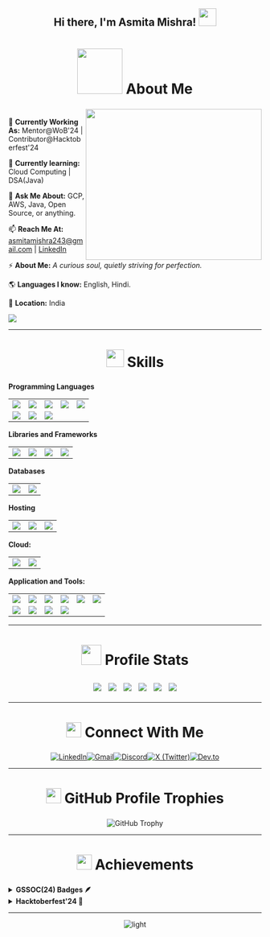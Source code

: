 <h2 align="center"> Hi there, I'm Asmita Mishra! <img src="https://github.com/TheDudeThatCode/TheDudeThatCode/blob/master/Assets/Hi.gif" width="35" /></h2>

<h2 display="flex" align="center" justify-content=center" style="font-size: 28px; text-decoration: none;">
  <img src="https://i.giphy.com/media/v1.Y2lkPTc5MGI3NjExbDJkbHIweGdscXFmYW1hdDQyM3NwN3U1dHg0ZWpyYmEzcDJ0anQ4OSZlcD12MV9pbnRlcm5hbF9naWZfYnlfaWQmY3Q9Zw/L1R1tvI9svkIWwpVYr/giphy.gif" width="90">
  <b>About Me</b>
</h2>
<div>
<img display="flex" align="right" justify-content="flex-end" width="350" height="300" src="https://user-images.githubusercontent.com/74038190/212750996-938b257b-266c-45a7-9af7-655341c0f58b.gif">

<p align="left">
  <br>
  🔭 <strong>Currently Working As:</strong> Mentor@WoB'24 | Contributor@Hacktoberfest'24
  
  🌱 <strong>Currently learning:</strong> Cloud Computing | DSA(Java)
  
  💬 <strong>Ask Me About:</strong> GCP, AWS, Java, Open Source, or anything.
  
  📫 <strong>Reach Me At:</strong> asmitamishra243@gmail.com | [LinkedIn](https://www.linkedin.com/in/asmitamishra1/)
  
  ⚡ <strong>About Me:</strong> _A curious soul, quietly striving for perfection._
  
  🌎 <strong>Languages I know:</strong> English, Hindi.
  
  📍 <strong>Location:</strong> India
  <br>
  
  ![](https://komarev.com/ghpvc/?username=AsmitaMishra24&style=for-the-badge&label=PROFILE+VIEWS)
</p>
</div>
<hr></hr>

<h2 align="center" style="font-size: 28px; text-decoration: none;">
  <img src="https://user-images.githubusercontent.com/74038190/212284087-bbe7e430-757e-4901-90bf-4cd2ce3e1852.gif" width="35">
  <b>Skills</b>
</h2>

**Programming Languages**
<table>
    <tr>
        <td><img src="https://img.shields.io/badge/C%2B%2B-00599C?style=for-the-badge&logo=c%2B%2B&logoColor=white"></td>
        <td><img src="https://img.shields.io/badge/Core%20Java-CC2927?style=for-the-badge&logo=Core%20Java&logoColor=white"></td>
        <td><img src="https://img.shields.io/badge/java-%23ED8B00.svg?style=for-the-badge&logo=openjdk&logoColor=white"/></td>
        <td><img src="https://img.shields.io/badge/html5-%23E34F26.svg?style=for-the-badge&logo=html5&logoColor=white"/></td>
        <td><img src="https://img.shields.io/badge/css-%231572B6.svg?style=for-the-badge&logo=css3&logoColor=white"/></td>
    </tr>
    <tr>
        <td><img src="https://img.shields.io/badge/javascript%20-%23323330.svg?&style=for-the-badge&logo=javascript&logoColor=%23F7DF1E"/></td>
        <td><img src="https://img.shields.io/badge/typescript-%23007ACC.svg?style=for-the-badge&logo=typescript&logoColor=white"/></td>
        <td><img src="https://img.shields.io/badge/Solidity-%23363636.svg?style=for-the-badge&logo=solidity&logoColor=white"/></td>
    </tr>
</table>

**Libraries and Frameworks**
<table>
    <tr>
        <td><img src="https://img.shields.io/badge/react%20-%2320232a.svg?&style=for-the-badge&logo=react&logoColor=%2361DAFB"></td>
        <td><img src="https://img.shields.io/badge/Tailwind_CSS-38B2AC?style=for-the-badge&logo=tailwind-css&logoColor=white"></td>
        <td><img src="https://img.shields.io/badge/Flutter-%2302569B.svg?style=for-the-badge&logo=Flutter&logoColor=white"/></td>
        <td><img src="https://img.shields.io/badge/Spring_Boot-6DB33F?style=for-the-badge&logo=spring-boot&logoColor=white"/></td>
    </tr>
</table>


**Databases**
<table>
    <tr>
        <td><img src="https://img.shields.io/badge/mysql-4479A1.svg?style=for-the-badge&logo=mysql&logoColor=white"></td>
        <td><img src="https://img.shields.io/badge/firebase-ffca28?style=for-the-badge&logo=firebase&logoColor=black"/></td>
    </tr>
</table>

**Hosting** 
<table>
    <tr>
        <td><img src="https://img.shields.io/badge/Netlify-00C7B7?style=for-the-badge&logo=netlify&logoColor=white"></td>
        <td><img src="https://img.shields.io/badge/Vercel-000000?style=for-the-badge&logo=vercel&logoColor=white"></td>
        <td><img src="https://img.shields.io/badge/firebase-ffca28?style=for-the-badge&logo=firebase&logoColor=black"/></td>
    </tr>
</table>

**Cloud:**
<table>
    <tr>
        <td><img src="https://img.shields.io/badge/GoogleCloud-%234285F4.svg?style=for-the-badge&logo=google-cloud&logoColor=white"></td>
        <td><img src="https://img.shields.io/badge/Amazon_AWS-FF9900?style=for-the-badge&logo=amazonaws&logoColor=white"></td>      
    </tr>
</table>

**Application and Tools:**
<table>
    <tr>
        <td><img src="https://img.shields.io/badge/git-%23F05033.svg?style=for-the-badge&logo=git&logoColor=white"></td>
        <td><img src="https://img.shields.io/badge/github-%23121011.svg?style=for-the-badge&logo=github&logoColor=white"></td>
        <td><img src="https://img.shields.io/badge/VSCode-0078D4?style=for-the-badge&logo=visual%20studio%20code&logoColor=white"/></td>
        <td><img src="https://img.shields.io/badge/android%20studio-346ac1?style=for-the-badge&logo=android%20studio&logoColor=white"/></td>
        <td><img src="https://img.shields.io/badge/IntelliJ_IDEA-000000.svg?style=for-the-badge&logo=intellij-idea&logoColor=white"/></td>
        <td><img src="https://img.shields.io/badge/Eclipse-FE7A16.svg?style=for-the-badge&logo=Eclipse&logoColor=white"/></td>
    </tr>
    <tr>
        <td><img src="https://img.shields.io/badge/Postman-FF6C37?style=for-the-badge&logo=Postman&logoColor=white"/></td>
        <td><img src="https://img.shields.io/badge/CISCO-1BA0D7?style=for-the-badge&logo=cisco&logoColor=white"/></td>
        <td><img src="https://img.shields.io/badge/remix-%23000.svg?style=for-the-badge&logo=remix&logoColor=white"/></td>
        <td><img src="https://img.shields.io/badge/Canva-%2300C4CC.svg?&style=for-the-badge&logo=Canva&logoColor=white"/></td>
    </tr>
</table>
   
<hr></hr>

<h2 align="center" style="font-size: 28px; text-decoration: none;">
  <img src="https://media.giphy.com/media/iY8CRBdQXODJSCERIr/giphy.gif" width="40">
  <b>Profile Stats</b>
</h2>
   <p align="center">
    <img src="https://github-readme-stats.vercel.app/api?username=AsmitaMishra24&hide_border=true&theme=algolia" style="margin: 5px;" />
   <img src="http://github-profile-summary-cards.vercel.app/api/cards/most-commit-language?username=AsmitaMishra24&theme=algolia" style="margin: 5px;" />  
   <img src="https://github-readme-streak-stats.herokuapp.com/?user=AsmitaMishra24&theme=algolia&hide_border=true&stroke=0000" style="margin: 5px;" />
   <img src="https://github-readme-stats.vercel.app/api/top-langs/?username=AsmitaMishra24&layout=compact&theme=algolia&hide_border=true&stroke=0000" style="margin: 5px;" />
   <img src="http://github-profile-summary-cards.vercel.app/api/cards/profile-details?username=AsmitaMishra24&theme=algolia" style="margin: 5px;" />
   <img src="https://github-readme-activity-graph.vercel.app/graph?username=AsmitaMishra24&bg_color=050f2c&color=00aeff&line=00aeff&point=ffffff&area=true&hide_border=true" style="margin: 5px;" />
</a>
</p>

<hr></hr>
<h2 align="center" style="font-size: 28px; text-decoration: none;">
  <img src="https://i.giphy.com/media/v1.Y2lkPTc5MGI3NjExb3ZqNDhxaWhsazB1dGt5cnp0MjF6ZDJkMmp1YWQ0ZG5xamlqNW9oNiZlcD12MV9pbnRlcm5hbF9naWZfYnlfaWQmY3Q9Zw/du3J3cXyzhj75IOgvA/giphy.gif" width="30">
  <b>Connect With Me</b>
</h2>
<div style="display: flex; justify-content: center; align-items: center;">
  <a href="https://www.linkedin.com/in/asmitamishra1/" target="_blank">
    <img src="https://img.shields.io/badge/LinkedIn-0077B5?style=for-the-badge&logo=linkedin&logoColor=white" alt="LinkedIn">
  </a>
  <a href="https://mail.google.com/mail/?view=cm&fs=1&to=asmitamishra243@gmail.com" target="_blank">
    <img src="https://img.shields.io/badge/Gmail-D14836?style=for-the-badge&logo=gmail&logoColor=white" alt="Gmail">
  </a>
  <a href="https://discordapp.com/users/am_2407" target="_blank">
    <img src="https://img.shields.io/badge/Discord-5865F2?style=for-the-badge&logo=discord&logoColor=white" alt="Discord">
  </a>
  <a href="https://x.com/asmita_coder" target="_blank">
    <img src="https://img.shields.io/badge/Twitter-000000?style=for-the-badge&logo=x&logoColor=white" alt="X (Twitter)">
  </a>
 <a href="https://dev.to/asmita_mishra" target="_blank">
<img src="https://img.shields.io/badge/dev.to-0A0A0A?style=for-the-badge&logo=devdotto&logoColor=white" alt="Dev.to">
</a>
</div>
<hr></hr>

<h2 align="center" style="font-size: 28px; text-decoration: none;">
  <img src="https://github.com/user-attachments/assets/0bba9e8c-19f9-4ffa-9549-f3e4937c384a" width="30">
  <b>GitHub Profile Trophies</b>
</h2>
<p align=center>
  <img src="https://github-profile-trophy.vercel.app/?username=AsmitaMishra24&title=MultipleLang,Repositories,Issues,PullRequest,Commits,Stars,Review,Follower&theme=discord&no-frame=false&no-bg=true&margin-w=4&display=flex&align-item=center" alt="GitHub Trophy"/>
</p>
<hr></hr>
<h2 align="center" style="font-size: 28px; text-decoration: none;"> 
  <img src="https://github.com/user-attachments/assets/d1b0aa45-aa24-40c4-8fbc-6abcf6c3d6a3" width="30">
  <b>Achievements</b>
</h2>


<details>	
 <summary><b>GSSOC(24) Badges 🪶</b></summary><br>
<div style='display:flex; align-items:center; gap: 10px;' align='center'><a href="https://gssoc.girlscript.tech/leaderboard">
<img src="https://raw.githubusercontent.com/GSSoC24/Postman-Challenge/main/docs/assets/Postman%20White.png" width="100px" height="100px" />
  <img src="https://raw.githubusercontent.com/GSSoC24/Postman-Challenge/main/docs/assets/1.png" width="100px" height="100px" />
  <img src="https://raw.githubusercontent.com/GSSoC24/Postman-Challenge/main/docs/assets/2.png" width="100px" height="100px" />
  <img src="https://raw.githubusercontent.com/GSSoC24/Postman-Challenge/main/docs/assets/3.png" width="100px" height="100px" />
  <img src="https://raw.githubusercontent.com/GSSoC24/Postman-Challenge/main/docs/assets/4.png" width="100px" height="100px" />
  <img src="https://raw.githubusercontent.com/GSSoC24/Postman-Challenge/main/docs/assets/5.png" width="100px" height="100px" />
  <img src="https://raw.githubusercontent.com/GSSoC24/Postman-Challenge/main/docs/assets/6.png" width="105px" height="105px" />
</a>
   <div style="display: flex; justify-content: center; margin-top: 20px;">
  <br>
<p style="text-align: center;">Rank: 35 | Points: 2335 | PR Merged: 81 | <a href="https://gssoc.girlscript.tech/leaderboard" style="text-decoration: none">Leaderboard</a></p>
</div>
</div>
</details>
<details>	
 <summary><b>Hacktoberfest'24 🍁</b></summary><br>
<div style='display:flex; align-items:center; align='center'><a href="https://www.holopin.io/@asmitamishra24#">
<img src="https://holopin.me/asmitamishra24" />
</a>
</div>
</details>
<hr></hr>

<p align="center">
 <img src="https://github.com/AsmitaMishra24/Readme/blob/output/github-contribution-grid-snake-dark.svg" alt="light">
</p>
